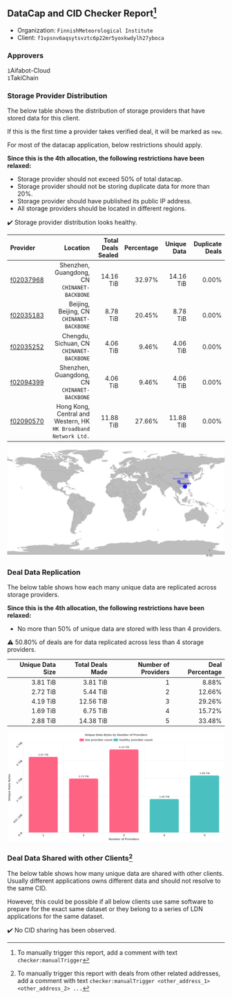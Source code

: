 ## DataCap and CID Checker Report[^1]
 - Organization: `FinnishMeteorological Institute`
 - Client: `f1vpsnv6aqsytsvztc6p22mr5yoxkwdylh27yboca`
### Approvers
`1`Aifabot-Cloud<br/>`1`TakiChain

### Storage Provider Distribution
The below table shows the distribution of storage providers that have stored data for this client.

If this is the first time a provider takes verified deal, it will be marked as `new`.

For most of the datacap application, below restrictions should apply.

**Since this is the 4th allocation, the following restrictions have been relaxed:**
 - Storage provider should not exceed 50% of total datacap.
 - Storage provider should not be storing duplicate data for more than 20%.
 - Storage provider should have published its public IP address.
 - All storage providers should be located in different regions.

✔️ Storage provider distribution looks healthy.

| Provider                                              |                                                           Location | Total Deals Sealed | Percentage | Unique Data | Duplicate Deals |
| :---------------------------------------------------- | -----------------------------------------------------------------: | -----------------: | ---------: | ----------: | --------------: |
| [f02037968](https://filfox.info/en/address/f02037968) |                    Shenzhen, Guangdong, CN<br/>`CHINANET-BACKBONE` |          14.16 TiB |     32.97% |   14.16 TiB |           0.00% |
| [f02035183](https://filfox.info/en/address/f02035183) |                       Beijing, Beijing, CN<br/>`CHINANET-BACKBONE` |           8.78 TiB |     20.45% |    8.78 TiB |           0.00% |
| [f02035252](https://filfox.info/en/address/f02035252) |                       Chengdu, Sichuan, CN<br/>`CHINANET-BACKBONE` |           4.06 TiB |      9.46% |    4.06 TiB |           0.00% |
| [f02094399](https://filfox.info/en/address/f02094399) |                    Shenzhen, Guangdong, CN<br/>`CHINANET-BACKBONE` |           4.06 TiB |      9.46% |    4.06 TiB |           0.00% |
| [f02090570](https://filfox.info/en/address/f02090570) | Hong Kong, Central and Western, HK<br/>`HK Broadband Network Ltd.` |          11.88 TiB |     27.66% |   11.88 TiB |           0.00% |

<img src="https://raw.githubusercontent.com/data-preservation-programs/filplus-checker-assets/main/filecoin-project/filecoin-plus-large-datasets/issues/1832/1680669620947.png"/>

### Deal Data Replication
The below table shows how each many unique data are replicated across storage providers.


**Since this is the 4th allocation, the following restrictions have been relaxed:**
- No more than 50% of unique data are stored with less than 4 providers.

⚠️ 50.80% of deals are for data replicated across less than 4 storage providers.

| Unique Data Size | Total Deals Made | Number of Providers | Deal Percentage |
| ---------------: | ---------------: | ------------------: | --------------: |
|         3.81 TiB |         3.81 TiB |                   1 |           8.88% |
|         2.72 TiB |         5.44 TiB |                   2 |          12.66% |
|         4.19 TiB |        12.56 TiB |                   3 |          29.26% |
|         1.69 TiB |         6.75 TiB |                   4 |          15.72% |
|         2.88 TiB |        14.38 TiB |                   5 |          33.48% |

<img src="https://raw.githubusercontent.com/data-preservation-programs/filplus-checker-assets/main/filecoin-project/filecoin-plus-large-datasets/issues/1832/1680669621770.png"/>

### Deal Data Shared with other Clients[^3]
The below table shows how many unique data are shared with other clients.
Usually different applications owns different data and should not resolve to the same CID.

However, this could be possible if all below clients use same software to prepare for the exact same dataset or they belong to a series of LDN applications for the same dataset.

✔️ No CID sharing has been observed.

[^1]: To manually trigger this report, add a comment with text `checker:manualTrigger`

[^2]: Deals from those addresses are combined into this report as they are specified with `checker:manualTrigger`

[^3]: To manually trigger this report with deals from other related addresses, add a comment with text `checker:manualTrigger <other_address_1> <other_address_2> ...`
